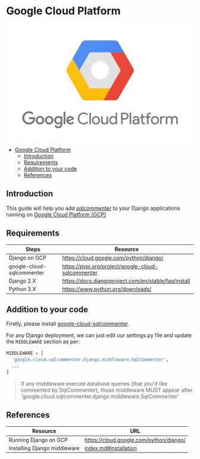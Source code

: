 # Google Cloud Platform
![](/docs/images/gcp-logo.png)

- [Google Cloud Platform](#google-cloud-platform)
    - [Introduction](#introduction)
    - [Requirements](#requirements)
    - [Addition to your code](#addition-to-your-code)
    - [References](#references)


## Introduction

This guide will help you add [sqlcommenter](/introduction) to your Django applications running on [Google Cloud Platform (GCP)](https://cloud.google.com)

## Requirements

| Steps                     | Resource                                             |
| ------------------------- | ---------------------------------------------------- |
| Django on GCP             | https://cloud.google.com/python/django/              |
| google-cloud-sqlcommenter | https://pypi.org/project/google-cloud-sqlcommenter   |
| Django 2.X                | https://docs.djangoproject.com/en/stable/faq/install |
| Python 3.X                | https://www.python.org/downloads/                    |

## Addition to your code

Firstly, please install [google-cloud-sqlcommenter](/python/django#installation).

For any Django deployment, we can just edit our settings.py file and update the `MIDDLEWARE` section as per:

```python
MIDDLEWARE = [
  'google.cloud.sqlcommenter.django.middleware.SqlCommenter',
  ...
]
```

>If any middleware execute database queries (that you'd like commented by SqlCommenter), those middleware MUST appear after
'google.cloud.sqlcommenter.django.middleware.SqlCommenter'

## References

| Resource                     | URL                                              |
| ---------------------------- | ------------------------------------------------ |
| Running Django on GCP        | https://cloud.google.com/python/django/          |
| Installing Django middleware | [index.md#installation](index.md#installation) |